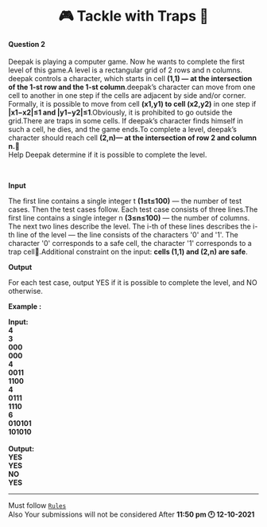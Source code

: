 <h1 align="Center">🎮 Tackle with Traps 🎯</h1>
<h4>Question 2</h4>

Deepak is playing a computer game. Now he wants to complete the first level of this game.A level is a rectangular grid of 2 rows and n columns. <br>deepak  controls a character, which starts in cell <strong>(1,1) — at the intersection of the 1-st row and the 1-st column</strong>.deepak’s character can move from one cell to another in one step if the cells are adjacent by side and/or corner.<br> Formally, it is possible to move from cell <strong>(x1,y1) to cell (x2,y2)</strong> in one step if <strong>|x1−x2|≤1 and |y1−y2|≤1</strong>.Obviously, it is prohibited to go outside the grid.There are traps in some cells. If deepak’s character finds himself in such a cell, he dies, and the game ends.To complete a level, deepak’s character should reach cell <strong>(2,n)— at the intersection of row 2 and column n.🎯</strong><br>
Help Deepak determine if it is possible to complete the level.

<br>

<strong>Input</strong>

The first line contains a single integer t <strong>(1≤t≤100)</strong> — the number of test cases. Then the test cases follow. Each test case consists of three lines.The first line contains a single integer n <strong>(3≤n≤100)</strong> — the number of columns.<br>
The next two lines describe the level. The i-th of these lines describes the i-th line of the level — the line consists of the characters '0' and '1'. The character '0' corresponds to a safe cell, the character '1' corresponds to a trap cell🎯.Additional constraint on the input: <strong>cells (1,1) and (2,n) are safe</strong>.<br>

<strong>Output</strong>

For each test case, output YES if it is possible to complete the level, and NO otherwise.<br>


<strong>Example :

Input:<br>
4<br>
3<br>
000<br>
000<br>
4<br>
0011<br>
1100<br>
4<br>
0111<br>
1110<br>
6<br>
010101<br>
101010<br>
<br>
Output:<br>
YES<br>
YES<br>
NO<br>
YES<br>

</strong>
<hr>

Must follow [`Rules`](https://github.com/dscuietkuk/Commit-Ur-Code/#-rules-you-should-follow-%EF%B8%8F-)
<br>
Also Your submissions will not be considered After <strong>11:50 pm 🕛 12-10-2021 </strong>
